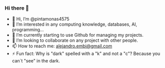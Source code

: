 ### Hi there 👋


- 👋 Hi, I’m @pintamonas4575
- 👀 I’m interested in any computing knowledge, databases, AI, programming...
- 🌱 I’m currently starting to use Github for managing my projects.
- 💞️ I’m looking to collaborate on any project with other people.
- 📫 How to reach me: alejandro.embi@gmail.com
- ⚡ Fun fact: Why is "dark" spelled with a "k" and not a "c"? Because you can´t "see" in the dark.

<!--
**pintamonas4575/pintamonas4575** is a ✨ _special_ ✨ repository because its `README.md` (this file) appears on your GitHub profile.
-->
